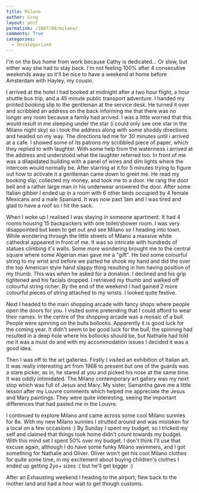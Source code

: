 ```yaml
---
title: Milano
author: Greg
layout: post
permalink: /2007/08/milano/
comments: True
categories:
  - Uncategorized
---
```

I'm on the bus home from work because Cathy is dedicated... Or slow, but either way she had to stay back. I'm not feeling 100% after 4 consecutive weekends away so it'll be nice to have a weekend at home before Amsterdam with Hayley, my cousin.

I arrived at the hotel I had booked at midnight after a two hour flight, a hour shuttle bus trip, and a 45 minute public transport adventure. I handed my printed booking slip to the gentleman at the service desk. He turned it over and scribbled an address on the back informing me that there was no longer any room because a family had arrived. I was a little worried that this would result in me sleeping under the star (i could only see one star in the Milano night sky) so i took the address along with some shoddy directions and headed on my way. The directions led me for 30 minutes until i arrived at a cafe. I showed some of its patrons my scribbled piece of paper, which they replied to with laughter. With some help from the wateriness i arrived at the address and understood what the laughter referred too. In front of me was a dilapidated building with a panel of wires and dim lights where the intercom would normally be. After starring at it for 5 minutes trying to figure out how to activate it a gentleman came down to greet me. He read my booking slip, collected my money, and took me to a door. He rang the door bell and a rather large man in his underwear answered the door. After some Italian gibber I ended up in a room with 6 other beds occupied by 4 female Mexicans and a male Spaniard. It was now past 1am and I was tired and glad to have a roof so I hit the sack.

When I woke up I realised I was staying in someone apartment. It had 4 rooms housing 15 backpackers with one toilet/shower room. I was very disappointed but keen to get out and see Milano so I heading into town. While wondering through the little streets of Milano a massive white cathedral appeared in front of me. It was so intricate with hundreds of statues climbing it's walls. Some more wondering brought me to the central square where some Algerian man gave me a "gift". He tied some colourful string to my wrist and before we parted he shook my hand and did the over the top American style hand slappy thing resulting in him having position of my thumb. This was when he asked for a donation. I declined and his grip tightened and his facials dropped. I retrieved my thumb and walked off colourful string richer. By the end of the weekend I had gained 2 more colourful pieces of string attached to my wrists. I looked quite festive.

Next I headed to the main shopping arcade with fancy shops where people open the doors for you. I visited some pretending that I could afford to wear their names. In the centre of the shopping arcade was a mosaic of a bull. People were spinning on the bulls bollocks. Apparently it is good luck for the coming year. It didn't seem to be good luck for the bull, the spinning had resulted in a deep hole where his bollocks should be, but Nathalie had told me it was a must do and with my accommodation issues I decided it was a good idea.

Then I was off to the art galleries. Firstly I visited an exhibition of Italian art. It was really interesting art from 1968 to present but one of the guards was a stare picker, as in, he stared at you and picked his nose at the same time. It was oddly intimidated. The Milano contemporary art gallery was my next stop which was full of Jesus and Mary. My sister, Samantha gave me a little lesson after my Louvre comments which helped me appreciate the Jesus and Mary paintings. They were quite interesting, seeing the important differences that had pasted me in the Louvre.

I continued to explore Milano and came across some cool Milano sunnies for 8e. With my new Milano sunnies I strutted around and was mistaken for a local on a few occasions :) By Sunday I spent my budget, so I tricked my self and claimed that things took home didn't count towards my budget. With this mind set I spent 50% over my budget. I don't think I'll use that excuse again, although I do have some funky Milano swimmers, and I got something for Nathalie and Oliver. Oliver won't get his cool Milano clothes for quite some time, in my excitement about buying children's clothes I ended up getting 2yo+ sizes :( but he'll get bigger :)

After an Exhausting weekend I heading to the airport, flew back to the mother land and had a hour wait to get though customs.